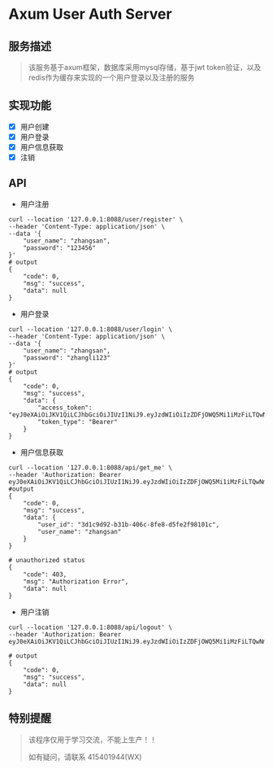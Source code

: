 # Axum User Auth Server

## 服务描述
> 该服务基于axum框架，数据库采用mysql存储，基于jwt token验证，以及redis作为缓存来实现的一个用户登录以及注册的服务


## 实现功能
- [X] 用户创建
- [X] 用户登录
- [X] 用户信息获取
- [X] 注销

## API 

- 用户注册
```shell
curl --location '127.0.0.1:8088/user/register' \
--header 'Content-Type: application/json' \
--data '{
    "user_name": "zhangsan",
    "password": "123456"
}'
# output
{
    "code": 0,
    "msg": "success",
    "data": null
}
```

- 用户登录
```shell
curl --location '127.0.0.1:8088/user/login' \
--header 'Content-Type: application/json' \
--data '{
    "user_name": "zhangsan",
    "password": "zhangli123"
}'
# output
{
    "code": 0,
    "msg": "success",
    "data": {
        "access_token": "eyJ0eXAiOiJKV1QiLCJhbGciOiJIUzI1NiJ9.eyJzdWIiOiIzZDFjOWQ5Mi1iMzFiLTQwNmMtOGZlOC1kNWZlMmY5ODEwMWMiLCJleHAiOjE2ODM4MjI0OTIsImlhdCI6MTY4MzgxNTI5Mn0.PkNtbhMhVti9c2oX5euC2fgUu0nEymxEvsp8P43EPoA",
        "token_type": "Bearer"
    }
}
```

- 用户信息获取
```shell
curl --location '127.0.0.1:8088/api/get_me' \
--header 'Authorization: Bearer eyJ0eXAiOiJKV1QiLCJhbGciOiJIUzI1NiJ9.eyJzdWIiOiIzZDFjOWQ5Mi1iMzFiLTQwNmMtOGZlOC1kNWZlMmY5ODEwMWMiLCJleHAiOjE2ODM4MjI0OTIsImlhdCI6MTY4MzgxNTI5Mn0.PkNtbhMhVti9c2oX5euC2fgUu0nEymxEvsp8P43EPoA'
#output
{
    "code": 0,
    "msg": "success",
    "data": {
        "user_id": "3d1c9d92-b31b-406c-8fe8-d5fe2f98101c",
        "user_name": "zhangsan"
    }
}

# unauthorized status
{
    "code": 403,
    "msg": "Authorization Error",
    "data": null
}
```

- 用户注销
```shell
curl --location '127.0.0.1:8088/api/logout' \
--header 'Authorization: Bearer eyJ0eXAiOiJKV1QiLCJhbGciOiJIUzI1NiJ9.eyJzdWIiOiIzZDFjOWQ5Mi1iMzFiLTQwNmMtOGZlOC1kNWZlMmY5ODEwMWMiLCJleHAiOjE2ODM4MjI0OTIsImlhdCI6MTY4MzgxNTI5Mn0.PkNtbhMhVti9c2oX5euC2fgUu0nEymxEvsp8P43EPoA'

# output
{
    "code": 0,
    "msg": "success",
    "data": null
}
```

## 特别提醒
> 该程序仅用于学习交流，不能上生产！！
> 
> 如有疑问，请联系 415401944(WX)
